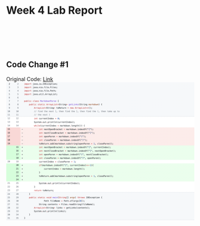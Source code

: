 # Week 4 Lab Report
<br>
<br>
<br>
<br>

## Code Change #1
Original Code: [Link](test2.md)
![Image](c3.png)
